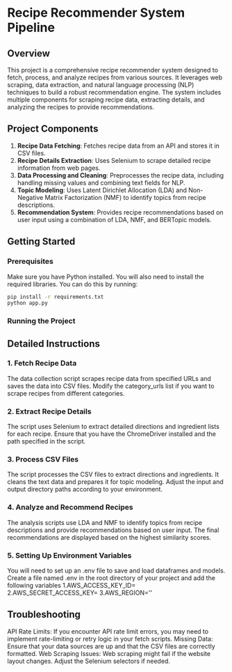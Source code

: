 # Recipe Recommender System Pipeline

## Overview

This project is a comprehensive recipe recommender system designed to fetch, process, and analyze recipes from various sources. It leverages web scraping, data extraction, and natural language processing (NLP) techniques to build a robust recommendation engine. The system includes multiple components for scraping recipe data, extracting details, and analyzing the recipes to provide recommendations.

## Project Components

1. **Recipe Data Fetching**: Fetches recipe data from an API and stores it in CSV files.
2. **Recipe Details Extraction**: Uses Selenium to scrape detailed recipe information from web pages.
3. **Data Processing and Cleaning**: Preprocesses the recipe data, including handling missing values and combining text fields for NLP.
4. **Topic Modeling**: Uses Latent Dirichlet Allocation (LDA) and Non-Negative Matrix Factorization (NMF) to identify topics from recipe descriptions.
5. **Recommendation System**: Provides recipe recommendations based on user input using a combination of LDA, NMF, and BERTopic models.

## Getting Started

### Prerequisites

Make sure you have Python installed. You will also need to install the required libraries. You can do this by running:

```bash
pip install -r requirements.txt
python app.py
```
### Running the Project
## Detailed Instructions

### 1. Fetch Recipe Data

The data collection script scrapes recipe data from specified URLs and saves the data into CSV files. Modify the category_urls list if you want to scrape recipes from different categories.

### 2. Extract Recipe Details

The script uses Selenium to extract detailed directions and ingredient lists for each recipe. Ensure that you have the ChromeDriver installed and the path specified in the script.

### 3. Process CSV Files

The script processes the CSV files to extract directions and ingredients. It cleans the text data and prepares it for topic modeling. Adjust the input and output directory paths according to your environment.

### 4. Analyze and Recommend Recipes

The analysis scripts use LDA and NMF to identify topics from recipe descriptions and provide recommendations based on user input. The final recommendations are displayed based on the highest similarity scores.

### 5. Setting Up Environment Variables

You will need to set up an .env file to save and load dataframes and models. Create a file named .env in the root directory of your project and add the following variables
1.AWS_ACCESS_KEY_ID=
2.AWS_SECRET_ACCESS_KEY=
3.AWS_REGION=''


## Troubleshooting

API Rate Limits: If you encounter API rate limit errors, you may need to implement rate-limiting or retry logic in your fetch scripts.
Missing Data: Ensure that your data sources are up and that the CSV files are correctly formatted.
Web Scraping Issues: Web scraping might fail if the website layout changes. Adjust the Selenium selectors if needed.